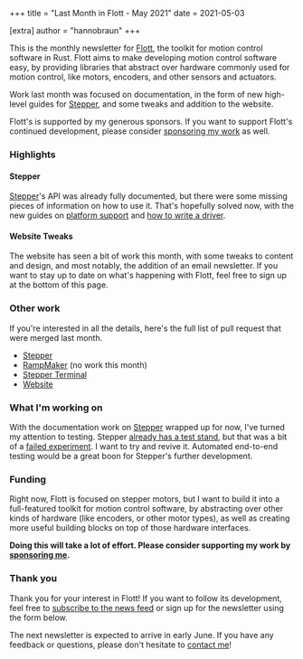 +++
title = "Last Month in Flott - May 2021"
date  = 2021-05-03

[extra]
author = "hannobraun"
+++

This is the monthly newsletter for [Flott](https://flott-motion.org/), the toolkit for motion control software in Rust. Flott aims to make developing motion control software easy, by providing libraries that abstract over hardware commonly used for motion control, like motors, encoders, and other sensors and actuators.

Work last month was focused on documentation, in the form of new high-level guides for [Stepper], and some tweaks and addition to the website.

<aside>
<p>
    Flott's is supported by my generous sponsors. If you want to support Flott's continued development, please consider <a href="https://github.com/sponsors/hannobraun">sponsoring my work</a> as well.
</p>
</aside>

### Highlights

#### Stepper

[Stepper]'s API was already fully documented, but there were some missing pieces of information on how to use it. That's hopefully solved now, with the new guides on [platform support](https://github.com/flott-motion/stepper/blob/main/documentation/platform-support.md) and [how to write a driver](https://github.com/flott-motion/stepper/blob/main/documentation/how-to-write-a-driver.md).

#### Website Tweaks

The website has seen a bit of work this month, with some tweaks to content and design, and most notably, the addition of an email newsletter. If you want to stay up to date on what's happening with Flott, feel free to sign up at the bottom of this page.


### Other work

If you're interested in all the details, here's the full list of pull request that were merged last month.

- [Stepper](https://github.com/flott-motion/stepper/pulls?q=is%3Apr+is%3Aclosed+created%3A2021-04-01..2021-04-30)
- [RampMaker](https://github.com/flott-motion/ramp-maker/pulls?q=is%3Apr+is%3Aclosed+created%3A2021-04-01..2021-04-30) (no work this month)
- [Stepper Terminal](https://github.com/flott-motion/stepper-terminal/pulls?q=is%3Apr+is%3Aclosed+created%3A2021-04-01..2021-04-30)
- [Website](https://github.com/flott-motion/flott-motion.org/pulls?q=is%3Apr+is%3Aclosed+created%3A2021-04-01..2021-04-30)


### What I'm working on

With the documentation work on [Stepper] wrapped up for now, I've turned my attention to testing. Stepper [already has a test stand](https://github.com/flott-motion/stepper/tree/main/test-stand), but that was a bit of a [failed experiment](https://github.com/flott-motion/stepper/issues/49). I want to try and revive it. Automated end-to-end testing would be a great boon for Stepper's further development.


### Funding

Right now, Flott is focused on stepper motors, but I want to build it into a full-featured toolkit for motion control software, by abstracting over other kinds of hardware (like encoders, or other motor types), as well as creating more useful building blocks on top of those hardware interfaces.

**Doing this will take a lot of effort. Please consider supporting my work by [sponsoring me](https://github.com/sponsors/hannobraun).**


### Thank you

Thank you for your interest in Flott! If you want to follow its development, feel free to [subscribe to the news feed](/atom.xml) or sign up for the newsletter using the form below.

The next newsletter is expected to arrive in early June. If you have any feedback or questions, please don't hesitate to [contact me](mailto:hanno@braun-odw.eu)!

[Stepper]: https://github.com/flott-motion/stepper
